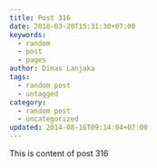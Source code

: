 ```yaml
---
title: Post 316
date: 2018-03-20T15:31:30+07:00
keywords:
  - random
  - post
  - pages
author: Dimas Lanjaka
tags:
  - random post
  - untagged
category:
  - random post
  - uncategorized
updated: 2014-08-16T09:14:04+07:00
---
```

This is content of post 316